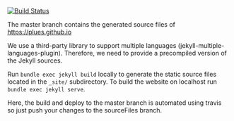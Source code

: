 [![Build Status](https://travis-ci.org/plues/plues.github.io.svg?branch=sourceFiles)](https://travis-ci.org/plues/plues.github.io)

The master branch contains the generated source files of https://plues.github.io

We use a third-party library to support multiple languages (jekyll-multiple-languages-plugin). 
Therefore, we need to provide a precompiled version of the Jekyll sources.

Run `bundle exec jekyll build` locally to generate the static source files located in the `_site/` subdirectory.
To build the website on localhost run `bundle exec jekyll serve`.

Here, the build and deploy to the master branch is automated using travis so just push your changes to the sourceFiles branch.
